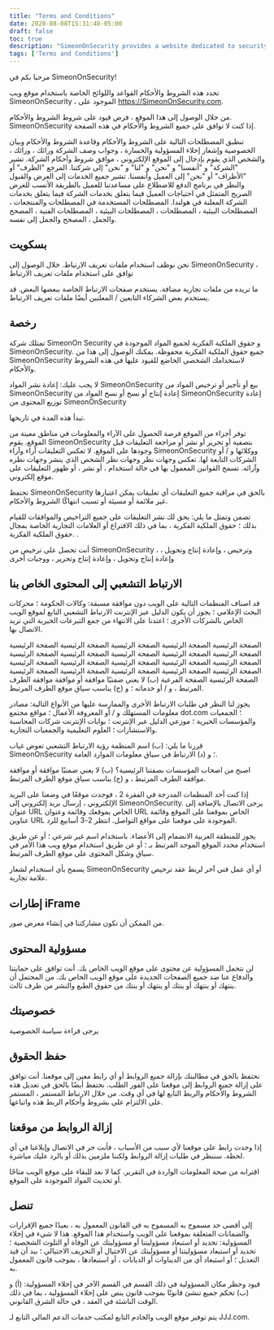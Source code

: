 ```yaml
---
title: "Terms and Conditions"
date: 2020-08-08T15:31:48-05:00
draft: false
toc: true
description: "SimeonOnSecurity provides a website dedicated to security information and updates. By accessing the site, users agree to our terms and conditions, which outline rules for using the site, including our use of cookies in accordance with our Privacy Policy. Intellectual property rights are reserved, and users must not republish or reproduce content from the site. We reserve the right to monitor and remove inappropriate comments, and grant a license to use comments posted on the site. Certain organizations may link to our site without prior approval, while others may be considered and approved by SimeonOnSecurity. Visit our website for more information."
tags: ['Terms and Conditions']
---
```



 مرحبا بكم في SimeonOnSecurity!
 
 تحدد هذه الشروط والأحكام القواعد واللوائح الخاصة باستخدام موقع ويب SimeonOnSecurity ، الموجود على https://SimeonOnSecurity.com.
 
 من خلال الوصول إلى هذا الموقع ، فرض قيود على شروط الشروط والأحكام. SimeonOnSecurity إذا كنت لا توافق على جميع الشروط والأحكام في هذه الصفحة.
 
 تنطبق المصطلحات التالية على الشروط والأحكام وقاعدة الشروط والأحكام وبيان الخصوصية وإشعار إخلاء المسؤولية والخسارة ، وجواب وصف الشركة ورائك ، ورائك ، والشخص الذي يقوم بإدخال إلى الموقع الإلكتروني ، موافق شروط وأحكام الشركة. تشير "الشركة" و "أنفسنا" و "نحن" و "لنا" و "نحن" إلى شركتنا. المرجع "الطرف" أو "الأطراف" أو "نحن" إلى العميل وأنفسنا. تشير جميع الخدمات إلى العرض والقبول والنظر في برنامج الدفع للاضطلاع على مساعدتنا للعميل بالطريقة الأنسب للغرض الصريح المتمثل في احتياجات العميل فيما يتعلق بخدمات الشركة فيما يتعلق بخدمات الشركة المعلنة في هولندا. المصطلحات المستخدمة في المصطلحات والمنتجعات ، المصطلحات البيئية ، المصطلحات ، المصطلحات البيئية ، المصطلحات الفنية ، المصحح والجمل ، المصحح والجمل إلى نفسه.
 
 ## بسكويت
  
 نحن نوظف استخدام ملفات تعريف الارتباط. خلال الوصول إلى SimeonOnSecurity ، توافق على استخدام ملفات تعريف الارتباط
 
 ما تريده من ملفات تجارية مضافة. يستخدم صفحات الارتباط الخاصة ببعضها البعض. قد يستخدم بعض الشركاء التابعين / المعلنين أيضًا ملفات تعريف الارتباط.
 
 ## رخصة
 
 تمتلك شركة SimeonOn Security و حقوق الملكية الفكرية لجميع المواد الموجودة في SimeonOnSecurity. جميع حقوق الملكية الفكرية محفوظة. يمكنك الوصول إلى هذا من SimeonOnSecurity لاستخدامك الشخصي الخاضع للقيود عليها في هذه الشروط والأحكام.
 
 لا يجب عليك:
 إعادة نشر المواد SimeonOnSecurity بيع أو تأجير أو ترخيص المواد من SimeonOnSecurity إعادة إنتاج أو نسخ أو نسخ المواد من SimeonOnSecurity إعادة توزيع المحتوى من SimeonOnSecurity
 
 تبدأ هذه المدة في تاريخها.
 
 توفر أجزاء من الموقع فرصة الحصول على الآراء والمعلومات في مناطق معينة من الموقع. يقوم SimeonOnSecurity بتصفية أو تحرير أو نشر أو مراجعة التعليقات قبل وجودها على الموقع. لا تعكس التعليقات آراء وآراء SimeonOnSecurity ووكلائها و / أو الشركات التابعة لها. تعكس وجهات نظر وجهات نظر الشخص الذي ينشر وجهات نظره وآرائه. تسمح القوانين المعمول بها في حالة استخدام ، أو نشر ، أو ظهور التعليقات على موقع إلكتروني.
 
 تحتفظ SimeonOnSecurity بالحق في مراقبة جميع التعليقات أي تعليقات يمكن اعتبارها غير ملائمة أو مسيئة أو تسبب انتهاكًا الشروط والأحكام.
 
 تضمن وتمثل ما يلي:
 يحق لك نشر التعليقات على جميع التراخيص والموافقات للقيام بذلك ؛ حقوق الملكية الفكرية ، بما في ذلك الاقتراع أو العلامات التجارية الخاصة بمجال حقوق الملكية الفكرية. .
 
 أنت تحصل على ترخيص من SimeonOnSecurity ، وترخيص ، وإعادة إنتاج وتحويل ، وإعادة إنتاج وتحويل ، وإعادة إنتاج وتحرير ، ووجبات أخرى
 
 ## الارتباط التشعبي إلى المحتوى الخاص بنا
 
 قد اصناف المنظمات التالية على الويب دون موافقة مسبقة:
 وكالات الحكومة ؛ محركات البحث الإعلامي ؛ يجوز أن يكون الدليل عبر الإنترنت الارتباط التشعبي التابع لموقع الويب الخاص بالشركات الأخرى ؛ اعتدنا على الانتهاء من جمع التبرعات الخيرية التي تريد الاتصال بها.
 
 الصفحة الرئيسية الصفحة الرئيسية الصفحة الرئيسية الصفحة الرئيسية الصفحة الرئيسية الصفحة الرئيسية الصفحة الرئيسية الصفحة الرئيسية الصفحة الرئيسية الصفحة الرئيسية الصفحة الرئيسية الصفحة الرئيسية الصفحة الرئيسية الصفحة الرئيسية الصفحة الرئيسية الصفحة الرئيسية الصفحة الرئيسية الصفحة الرئيسية الصفحة الرئيسية الصفحة الرئيسية الصفحة الرئيسية الصفحة الفرعية (ب) لا يعني ضمنيًا موافقة أو موافقة موافقة الطرف المرتبط ، و / أو خدماته ؛ و (ج) يناسب سياق موقع الطرف المرتبط.
 
 يجوز لنا النظر في طلبات الارتباط الأخرى والممارسة عليها من الأنواع التالية:
 مصادر معلومات المستهلك و / أو المعروفة الأعمال ؛ مواقع مجتمع dot.com ؛ الجمعيات والمؤسسات الخيرية ؛ موزعي الدليل عبر الإنترنت ؛ بوابات الإنترنت شركات المحاسبة والاستشارات ؛ العلوم التعليمية والجمعيات التجارية.
 
 قررنا ما يلي: (ب) اسم المنظمة رؤية الارتباط التشعبي تعوض غياب SimeonOnSecurity ؛ و (د) الارتباط في سياق معلومات الموارد العامة.
 
 اصبح من اصحاب المؤسسات بصفتنا الرئيسية؟ (ب) لا يعني ضمنيًا موافقة أو موافقة موافقة الطرف المرتبط ، و (ج) يناسب سياق موقع الطرف المرتبط.
 
 إذا كنت أحد المنظمات المدرجة في الفقرة 2 ، فوجدت موقعًا في وضعنا على البريد الإلكتروني ، إرسال بريد إلكتروني إلى SimeonOnSecurity. يرجى الاتصال بالإضافة إلى عنوان URL الخاص بموقعك وقائمة وعنوان URL الخاص بموقعنا على الموقع وقائمة عناوين URL الموجودة على موقعنا على مواقع التواصل. انتظر 2-3 أسابيع للرد.
 
 يجوز للمنطقة العربية الانضمام إلى الأعضاء.
 باستخدام اسم غير شرعي ؛ أو عن طريق استخدام محدد الموقع الموحد المرتبط بـ ؛ أو عن طريق استخدام موقع ويب هذا الأمر في سياق وشكل المحتوى على موقع الطرف المرتبط.
 
 يسمح بأي استخدام لشعار SimeonOnSecurity أو أي عمل فني آخر لربط عقد ترخيص علامة تجارية.
 
 ## إطارات iFrame
 
 من الممكن أن تكون مشاركتنا في إنشاء معرض صور.
 
 ## مسؤولية المحتوى
 
 لن نتحمل المسؤولية عن محتوى على موقع الويب الخاص بك. أنت توافق على حمايتنا والدفاع عنا ضد جميع الصفحات الجديدة على موقع الويب الخاص بك. من المحتمل أن ينتهك أو ينتهك أو ينتك أو ينتهك أو ينتك من حقوق الطبع والنشر من طرف ثالث.
 
 ## خصوصيتك
 
 يرجى قراءة سياسة الخصوصية
 
 ## حفظ الحقوق
 
 نحتفظ بالحق في مطالبتك بإزالة جميع الروابط أو أي رابط معين إلى موقعنا. أنت توافق على إزالة جميع الروابط إلى موقعنا على الفور الطلب. نحتفظ أيضًا بالحق في تعديل هذه الشروط والأحكام والربط التابع لها في أي وقت. من خلال الارتباط المستمر ، المستمر على الالتزام على بشروط وأحكام الربط هذه واتباعها.
 
 ## إزالة الروابط من موقعنا
 
 إذا وجدت رابط على موقعنا لأي سبب من الأسباب ، فأنت حر في الاتصال وإبلاغنا في أي لحظة. سننظر في طلبات إزالة الروابط ولكننا ملزمين بذلك أو بالرد عليك مباشرة.
 
 اقترابه من صحة المعلومات الواردة في التقرير. كما لا نعد للبقاء على موقع الويب متاحًا أو تحديث المواد الموجودة على الموقع.
 ## تنصل
 
 إلى أقصى حد مسموح به المسموح به في القانون المعمول به ، بعيدًا جميع الإقرارات والضمانات المتعلقة بموقعنا على الويب واستخدام هذا الموقع. هذا لا شيء في إخلاء المسؤولية:
 تحديد أو استبعاد مسؤوليتنا أو مسؤوليتك عن الوفاة أو التلوث الشخصية ؛ تحديد أو استبعاد مسؤوليتنا أو مسؤوليتك عن الاحتيال أو التحريف الاحتيالي ؛ بيد أن قيد التعديل ؛ أو استبعاد أي من الديناوات أو الديانات ، أو استبعادها ، بموجب قانون المعمول به.
 
 قيود وحظر مكان المسؤولية في ذلك القسم في القسم الآخر في إخلاء المسؤولية: (أ) و (ب) تحكم جميع تنشئ قانونًا بموجب قانون ينص على إخلاء المسؤولية ، بما في ذلك الوقت الناشئة في العقد ، في حالة الشرق القانوني.
 
 يتم توفير موقع الويب والخادم التابع لمكتب خدمات الدعم المالي التابع لـ JJJ.com.
